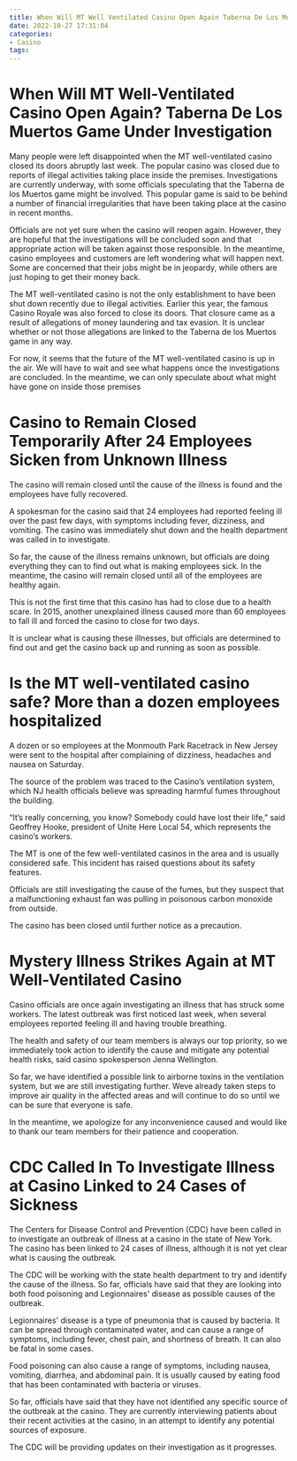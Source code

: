 ```yaml
---
title: When Will MT Well Ventilated Casino Open Again Taberna De Los Muertos Game Under Investigation
date: 2022-10-27 17:31:04
categories:
- Casino
tags:
---
```



#  When Will MT Well-Ventilated Casino Open Again? Taberna De Los Muertos Game Under Investigation

Many people were left disappointed when the MT well-ventilated casino closed its doors abruptly last week. The popular casino was closed due to reports of illegal activities taking place inside the premises. Investigations are currently underway, with some officials speculating that the Taberna de los Muertos game might be involved. This popular game is said to be behind a number of financial irregularities that have been taking place at the casino in recent months.

Officials are not yet sure when the casino will reopen again. However, they are hopeful that the investigations will be concluded soon and that appropriate action will be taken against those responsible. In the meantime, casino employees and customers are left wondering what will happen next. Some are concerned that their jobs might be in jeopardy, while others are just hoping to get their money back.

The MT well-ventilated casino is not the only establishment to have been shut down recently due to illegal activities. Earlier this year, the famous Casino Royale was also forced to close its doors. That closure came as a result of allegations of money laundering and tax evasion. It is unclear whether or not those allegations are linked to the Taberna de los Muertos game in any way.

For now, it seems that the future of the MT well-ventilated casino is up in the air. We will have to wait and see what happens once the investigations are concluded. In the meantime, we can only speculate about what might have gone on inside those premises

#  Casino to Remain Closed Temporarily After 24 Employees Sicken from Unknown Illness

The casino will remain closed until the cause of the illness is found and the employees have fully recovered.

A spokesman for the casino said that 24 employees had reported feeling ill over the past few days, with symptoms including fever, dizziness, and vomiting. The casino was immediately shut down and the health department was called in to investigate.

So far, the cause of the illness remains unknown, but officials are doing everything they can to find out what is making employees sick. In the meantime, the casino will remain closed until all of the employees are healthy again.

This is not the first time that this casino has had to close due to a health scare. In 2015, another unexplained illness caused more than 60 employees to fall ill and forced the casino to close for two days.

It is unclear what is causing these illnesses, but officials are determined to find out and get the casino back up and running as soon as possible.

#  Is the MT well-ventilated casino safe? More than a dozen employees hospitalized

A dozen or so employees at the Monmouth Park Racetrack in New Jersey were sent to the hospital after complaining of dizziness, headaches and nausea on Saturday.

The source of the problem was traced to the Casino’s ventilation system, which NJ health officials believe was spreading harmful fumes throughout the building.

“It’s really concerning, you know? Somebody could have lost their life,” said Geoffrey Hooke, president of Unite Here Local 54, which represents the casino’s workers.

The MT is one of the few well-ventilated casinos in the area and is usually considered safe. This incident has raised questions about its safety features.

Officials are still investigating the cause of the fumes, but they suspect that a malfunctioning exhaust fan was pulling in poisonous carbon monoxide from outside.

The casino has been closed until further notice as a precaution.

#  Mystery Illness Strikes Again at MT Well-Ventilated Casino 

Casino officials are once again investigating an illness that has struck some workers. The latest outbreak was first noticed last week, when several employees reported feeling ill and having trouble breathing.

The health and safety of our team members is always our top priority, so we immediately took action to identify the cause and mitigate any potential health risks, said casino spokesperson Jenna Wellington.

So far, we have identified a possible link to airborne toxins in the ventilation system, but we are still investigating further. Weve already taken steps to improve air quality in the affected areas and will continue to do so until we can be sure that everyone is safe.

In the meantime, we apologize for any inconvenience caused and would like to thank our team members for their patience and cooperation.

#  CDC Called In To Investigate Illness at Casino Linked to 24 Cases of Sickness

The Centers for Disease Control and Prevention (CDC) have been called in to investigate an outbreak of illness at a casino in the state of New York. The casino has been linked to 24 cases of illness, although it is not yet clear what is causing the outbreak.

The CDC will be working with the state health department to try and identify the cause of the illness. So far, officials have said that they are looking into both food poisoning and Legionnaires' disease as possible causes of the outbreak.

Legionnaires' disease is a type of pneumonia that is caused by bacteria. It can be spread through contaminated water, and can cause a range of symptoms, including fever, chest pain, and shortness of breath. It can also be fatal in some cases.

Food poisoning can also cause a range of symptoms, including nausea, vomiting, diarrhea, and abdominal pain. It is usually caused by eating food that has been contaminated with bacteria or viruses.

So far, officials have said that they have not identified any specific source of the outbreak at the casino. They are currently interviewing patients about their recent activities at the casino, in an attempt to identify any potential sources of exposure.

The CDC will be providing updates on their investigation as it progresses.
